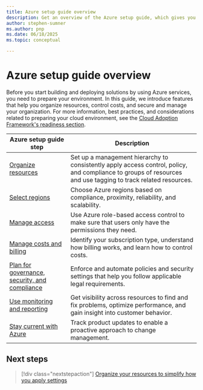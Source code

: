 ```yaml
---
title: Azure setup guide overview
description: Get an overview of the Azure setup guide, which gives you step-by-step guidance to set up Azure effectively for your organization.
author: stephen-sumner
ms.author: pnp
ms.date: 06/18/2025
ms.topic: conceptual

---
```


# Azure setup guide overview

Before you start building and deploying solutions by using Azure services, you need to prepare your environment. In this guide, we introduce features that help you organize resources, control costs, and secure and manage your organization. For more information, best practices, and considerations related to preparing your cloud environment, see the [Cloud Adoption Framework's readiness section](../index.md).

| Azure setup guide step | Description |
| --- | --- |
| [Organize resources](./organize-resources.md) | Set up a management hierarchy to consistently apply access control, policy, and compliance to groups of resources and use tagging to track related resources. |
| [Select regions](./regions.md) | Choose Azure regions based on compliance, proximity, reliability, and scalability. |
| [Manage access](./manage-access.md) | Use Azure role-based access control to make sure that users only have the permissions they need. |
| [Manage costs and billing](./manage-costs.md) | Identify your subscription type, understand how billing works, and learn how to control costs. |
| [Plan for governance, security, and compliance](./govern-org-compliance.md) | Enforce and automate policies and security settings that help you follow applicable legal requirements. |
| [Use monitoring and reporting](./monitoring-reporting.md) | Get visibility across resources to find and fix problems, optimize performance, and gain insight into customer behavior. |
| [Stay current with Azure](./staying-current.md) | Track product updates to enable a proactive approach to change management. |

## Next steps

> [!div class="nextstepaction"]
> [Organize your resources to simplify how you apply settings](./organize-resources.md)
